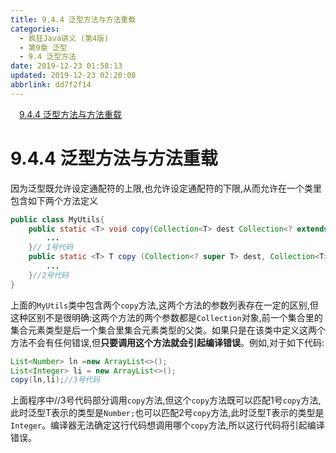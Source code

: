 ```yaml
---
title: 9.4.4 泛型方法与方法重载
categories: 
  - 疯狂Java讲义 (第4版)
  - 第9章 泛型
  - 9.4 泛型方法
date: 2019-12-23 01:58:13
updated: 2019-12-23 02:20:08
abbrlink: dd7f2f14
---
```

<div id='my_toc'><a href="/JavaReadingNotes/dd7f2f14/#9-4-4-泛型方法与方法重载" class="header_1">9.4.4 泛型方法与方法重载</a>&nbsp;<br></div>
<style>.header_1{margin-left: 1em;}.header_2{margin-left: 2em;}.header_3{margin-left: 3em;}.header_4{margin-left: 4em;}.header_5{margin-left: 5em;}.header_6{margin-left: 6em;}</style>
<!--more-->
<script>if (navigator.platform.search('arm')==-1){document.getElementById('my_toc').style.display = 'none';}var e,p = document.getElementsByTagName('p');while (p.length>0) {e = p[0];e.parentElement.removeChild(e);}</script>

<!--end-->
# 9.4.4 泛型方法与方法重载
因为泛型既允许设定通配符的上限,也允许设定通配符的下限,从而允许在一个类里包含如下两个方法定义
```java
public class MyUtils{
    public static <T> void copy(Collection<T> dest Collection<? extends T> src){
        ...
    }// 1号代码
    public static <T> T copy (Collection<? super T> dest, Collection<T> src){
        ...
    }//2号代码
}
```
上面的`MyUtils`类中包含两个`copy`方法,这两个方法的参数列表存在一定的区别,但这种区别不是很明确:这两个方法的两个参数都是`Collection`对象,前一个集合里的集合元素类型是后一个集合里集合元素类型的父类。如果只是在该类中定义这两个方法不会有任何错误,但**只要调用这个方法就会引起编译错误**。例如,对于如下代码:
```java
List<Number> ln =new ArrayList<>();
List<Integer> li = new ArrayList<>();
copy(ln,li);//3号代码
```
上面程序中//3号代码部分调用`copy`方法,但这个`copy`方法既可以匹配1号`copy`方法,此时泛型T表示的类型是`Number;`也可以匹配2号`copy`方法,此时泛型T表示的类型是`Integer`。编译器无法确定这行代码想调用哪个`copy`方法,所以这行代码将引起编译错误。
